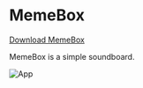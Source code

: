 # MemeBox

[Download MemeBox](https://getmemebox.web.app/)

MemeBox is a simple soundboard.

![App](https://user-images.githubusercontent.com/47944849/174139799-9a8e6964-201c-4ba0-9579-0cd5ab809278.png)